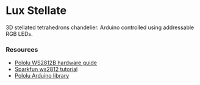 Lux Stellate
=============
3D stellated tetrahedrons chandelier.
Arduino controlled using addressable RGB LEDs.

### Resources
* [Pololu WS2812B hardware guide](http://www.pololu.com/product/2547)
* [Sparkfun ws2812 tutorial](https://learn.sparkfun.com/tutorials/ws2812-breakout-hookup-guide/hardware-hookup)
* [Pololu Arduino library](https://github.com/pololu/pololu-led-strip-arduino)
